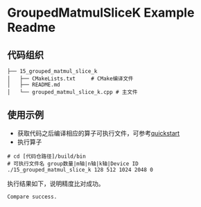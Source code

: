 # GroupedMatmulSliceK Example Readme
## 代码组织
```
├── 15_grouped_matmul_slice_k
│   ├── CMakeLists.txt     # CMake编译文件
│   ├── README.md
│   └── grouped_matmul_slice_k.cpp # 主文件
```
## 使用示例
- 获取代码之后编译相应的算子可执行文件，可参考[quickstart](../../docs/quickstart.md#算子编译)
- 执行算子
```
# cd [代码仓路径]/build/bin
# 可执行文件名 group数量|m轴|n轴|k轴|Device ID
./15_grouped_matmul_slice_k 128 512 1024 2048 0
```
执行结果如下，说明精度比对成功。
```
Compare success.
```